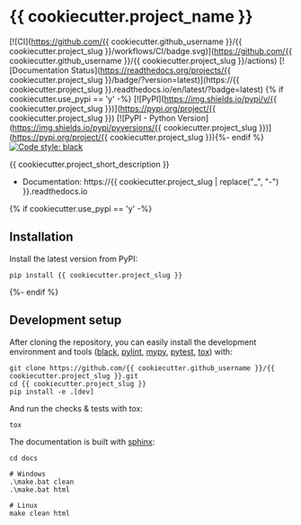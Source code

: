 # {{ cookiecutter.project_name }}

[![CI](https://github.com/{{ cookiecutter.github_username }}/{{ cookiecutter.project_slug }}/workflows/CI/badge.svg)](https://github.com/{{ cookiecutter.github_username }}/{{ cookiecutter.project_slug }}/actions)
[![Documentation Status](https://readthedocs.org/projects/{{ cookiecutter.project_slug }}/badge/?version=latest)](https://{{ cookiecutter.project_slug }}.readthedocs.io/en/latest/?badge=latest)
{% if cookiecutter.use_pypi == 'y' -%}
[![PyPI](https://img.shields.io/pypi/v/{{ cookiecutter.project_slug }})](https://pypi.org/project/{{ cookiecutter.project_slug }})
[![PyPI - Python Version](https://img.shields.io/pypi/pyversions/{{ cookiecutter.project_slug }})](https://pypi.org/project/{{ cookiecutter.project_slug }}){%- endif %}
[![Code style: black](https://img.shields.io/badge/code%20style-black-000000.svg)](https://github.com/psf/black)

{{ cookiecutter.project_short_description }}

- Documentation: https://{{ cookiecutter.project_slug | replace("_", "-") }}.readthedocs.io

{% if cookiecutter.use_pypi == 'y' -%}
## Installation

Install the latest version from PyPI:

```
pip install {{ cookiecutter.project_slug }}
```

{%- endif %}
## Development setup

After cloning the repository, you can easily install the development environment and tools
([black](https://github.com/psf/black), [pylint](https://www.pylint.org), [mypy](http://mypy-lang.org), [pytest](https://pytest.org), [tox](https://tox.readthedocs.io))
with:

```
git clone https://github.com/{{ cookiecutter.github_username }}/{{ cookiecutter.project_slug }}.git
cd {{ cookiecutter.project_slug }}
pip install -e .[dev]
```

And run the checks & tests with tox:

```
tox
```

The documentation is built with [sphinx](https://www.sphinx-doc.org):

```
cd docs

# Windows
.\make.bat clean
.\make.bat html

# Linux
make clean html
```
